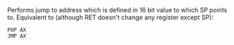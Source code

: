 Performs jump to address which is defined in 16 bit value to which SP points to.
Equivalent to (although RET doesn't change any register except SP):
```
POP AX
JMP AX
```
